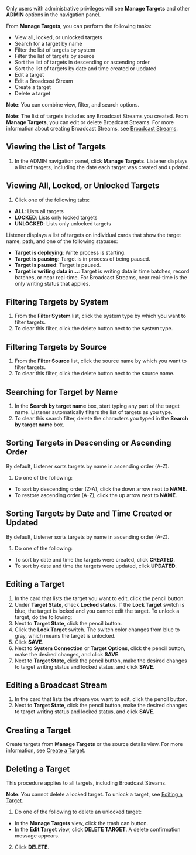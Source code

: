 Only users with administrative privileges will see **Manage Targets** and other **ADMIN** options in the navigation panel.

From **Manage Targets**, you can perform the following tasks:

- View all, locked, or unlocked targets
- Search for a target by name
- Filter the list of targets by system
- Filter the list of targets by source
- Sort the list of targets in descending or ascending order
- Sort the list of targets by date and time created or updated
- Edit a target
- Edit a Broadcast Stream
- Create a target
- Delete a target

**Note**: You can combine view, filter, and search options.

**Note**: The list of targets includes any Broadcast Streams you created. From **Manage Targets**, you can edit or delete Broadcast Streams. For more information about creating Broadcast Streams, see [Broadcast Streams](broadcast-streams.md).

## Viewing the List of Targets

1. In the ADMIN navigation panel, click **Manage Targets**. Listener displays a list of targets, including the date each target was created and updated.

## Viewing All, Locked, or Unlocked Targets

1. Click one of the following tabs:
 * **ALL**: Lists all targets
 * **LOCKED**: Lists only locked targets
 * **UNLOCKED**: Lists only unlocked targets

 Listener displays a list of targets on individual cards that show the target name, path, and one of the following statuses:
 * **Target is deploying**: Write process is starting.
 * **Target is pausing**: Target is in process of being paused.
 * **Target is paused**: Target is paused.
 * **Target is writing data in...**: Target is writing data in time batches, record batches, or near real-time. For Broadcast Streams, near real-time is the only writing status that applies.

## Filtering Targets by System

1. From the **Filter System** list, click the system type by which you want to filter targets.
2. To clear this filter, click the delete button next to the system type.

## Filtering Targets by Source

1. From the **Filter Source** list, click the source name by which you want to filter targets.
2. To clear this filter, click the delete button next to the source name.

## Searching for Target by Name

1. In the **Search by target name** box, start typing any part of the target name. Listener automatically filters the list of targets as you type.
2. To clear this search filter, delete the characters you typed in the **Search by target name** box.

## Sorting Targets in Descending or Ascending Order

By default, Listener sorts targets by name in ascending order (A-Z).

1. Do one of the following:
 * To sort by descending order (Z-A), click the down arrow next to **NAME**.
 * To restore ascending order (A-Z), click the up arrow next to **NAME**.

## Sorting Targets by Date and Time Created or Updated

By default, Listener sorts targets by name in ascending order (A-Z).

1. Do one of the following:
 * To sort by date and time the targets were created, click **CREATED**.
 * To sort by date and time the targets were updated, click **UPDATED**.

## Editing a Target

1. In the card that lists the target you want to edit, click the pencil button.
2. Under **Target State**, check **Locked status**. If the **Lock Target** switch is blue, the target is locked and you cannot edit the target. To unlock a target, do the following:
 1. Next to **Target State**, click the pencil button.
 2. Click the **Lock Target** switch. The switch color changes from blue to gray, which means the target is unlocked.
 3. Click **SAVE**.
4. Next to **System Connection** or **Target Options**, click the pencil button, make the desired changes, and click **SAVE**.
5. Next to **Target State**, click the pencil button, make the desired changes to target writing status and locked status, and click **SAVE**.

## Editing a Broadcast Stream

1. In the card that lists the stream you want to edit, click the pencil button.
2. Next to **Target State**, click the pencil button, make the desired changes to target writing status and locked status, and click **SAVE**.

## Creating a Target

Create targets from **Manage Targets** or the source details view. For more information, see [Create a Target](create-target.md).

## Deleting a Target

This procedure applies to all targets, including Broadcast Streams.

**Note**: You cannot delete a locked target. To unlock a target, see [Editing a Target](#editing-a-target).

1. Do one of the following to delete an unlocked target:
 * In the **Manage Targets** view, click the trash can button.
 * In the **Edit Target** view, click **DELETE TARGET**. A delete confirmation message appears.
2. Click **DELETE**.
